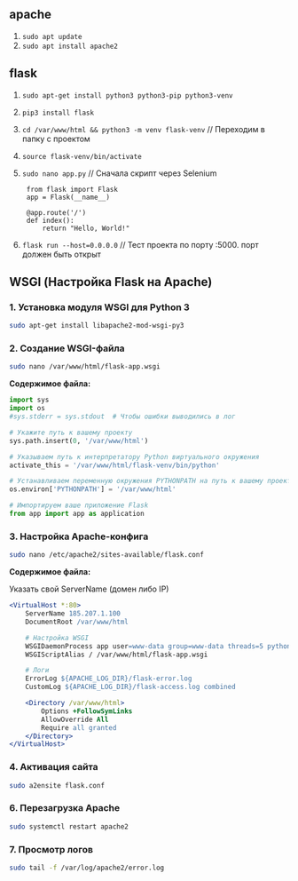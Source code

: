 ## apache

1. `sudo apt update`
2. `sudo apt install apache2`

## flask

1. `sudo apt-get install python3 python3-pip python3-venv`
2. `pip3 install flask`
3. `cd /var/www/html && python3 -m venv flask-venv` // Переходим в папку с проектом
4. `source flask-venv/bin/activate`
5. `sudo nano app.py` // Сначала скрипт через Selenium

   ```
    from flask import Flask
    app = Flask(__name__)

    @app.route('/')
    def index():
        return "Hello, World!"
   ```

6. `flask run --host=0.0.0.0` // Тест проекта по порту :5000. порт должен быть открыт

## WSGI (Настройка Flask на Apache)

### 1. Установка модуля WSGI для Python 3

```bash
sudo apt-get install libapache2-mod-wsgi-py3
```

### 2. Создание WSGI-файла

```bash
sudo nano /var/www/html/flask-app.wsgi
```

**Содержимое файла:**

```python
import sys
import os
#sys.stderr = sys.stdout  # Чтобы ошибки выводились в лог

# Укажите путь к вашему проекту
sys.path.insert(0, '/var/www/html')

# Указываем путь к интерпретатору Python виртуального окружения
activate_this = '/var/www/html/flask-venv/bin/python'

# Устанавливаем переменную окружения PYTHONPATH на путь к вашему проекту
os.environ['PYTHONPATH'] = '/var/www/html'

# Импортируем ваше приложение Flask
from app import app as application
```

### 3. Настройка Apache-конфига

```bash
sudo nano /etc/apache2/sites-available/flask.conf
```

**Содержимое файла:**

Указать свой ServerName (домен либо IP)

```apache
<VirtualHost *:80>
    ServerName 185.207.1.100
    DocumentRoot /var/www/html

    # Настройка WSGI
    WSGIDaemonProcess app user=www-data group=www-data threads=5 python-home=/var/www/html/flask-venv
    WSGIScriptAlias / /var/www/html/flask-app.wsgi

    # Логи
    ErrorLog ${APACHE_LOG_DIR}/flask-error.log
    CustomLog ${APACHE_LOG_DIR}/flask-access.log combined

    <Directory /var/www/html>
        Options +FollowSymLinks
        AllowOverride All
        Require all granted
    </Directory>
</VirtualHost>
```

### 4. Активация сайта

```bash
sudo a2ensite flask.conf
```

### 6. Перезагрузка Apache

```bash
sudo systemctl restart apache2
```

### 7. Просмотр логов

```bash
sudo tail -f /var/log/apache2/error.log
```
